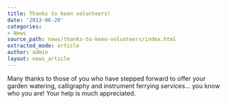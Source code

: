 ```yaml
---
title: Thanks to keen volunteers!
date: '2013-06-20'
categories:
- News
source_path: news/thanks-to-keen-volunteers/index.html
extracted_mode: article
author: admin
layout: news_article
---
```

Many thanks to those of you who have stepped forward to offer your garden watering, calligraphy and instrument ferrying services… you know who you are! Your help is much appreciated.
